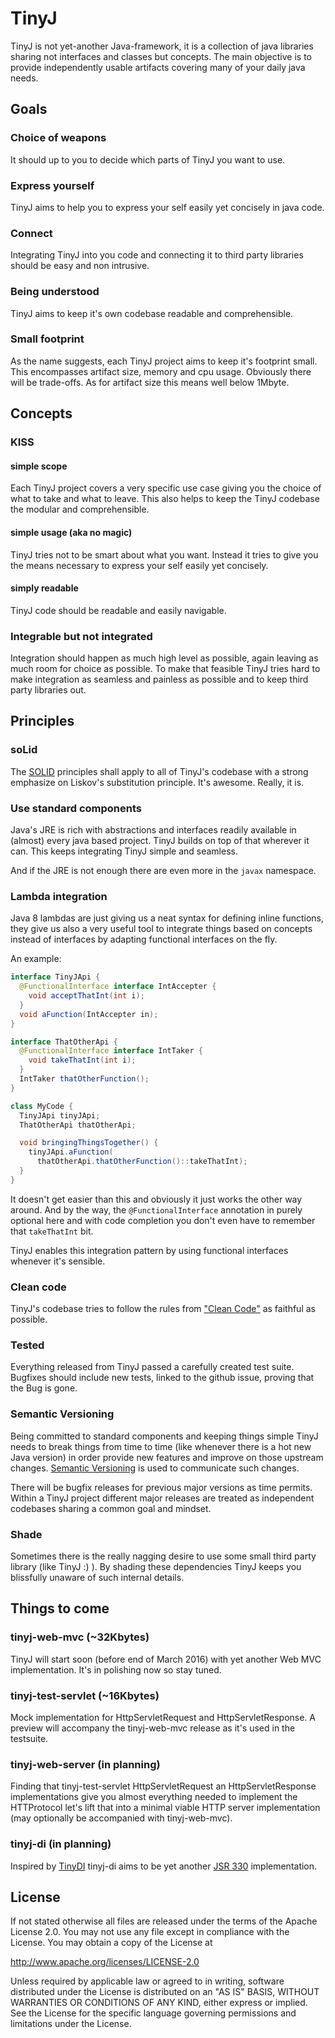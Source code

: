 
# TinyJ

TinyJ is not yet-another Java-framework, it is a collection of java libraries
sharing not interfaces and classes but concepts. The main objective is to
provide independently usable artifacts covering many of your daily java needs.


## Goals

### Choice of weapons

It should up to you to decide which parts of TinyJ you want to use.


### Express yourself

TinyJ aims to help you to express your self easily yet concisely in java code.


### Connect

Integrating TinyJ into you code and connecting it to third party libraries
should be easy and non intrusive.


### Being understood

TinyJ aims to keep it's own codebase readable and comprehensible.


### Small footprint

As the name suggests, each TinyJ project aims to keep it's footprint small.
This encompasses artifact size, memory and cpu usage. Obviously there will be
trade-offs. As for artifact size this means well below 1Mbyte.



## Concepts

### KISS

#### simple scope
Each TinyJ project covers a very specific use case giving you the choice of
what to take and what to leave. This also helps to keep the TinyJ codebase the
modular and comprehensible.

#### simple usage (aka no magic)
TinyJ tries not to be smart about what you want. Instead it tries to give you
the means necessary to express your self easily yet concisely.

#### simply readable
TinyJ code should be readable and easily navigable.


### Integrable but not integrated

Integration should happen as much high level as possible, again leaving as
much room for choice as possible. To make that feasible TinyJ tries hard to
make integration as seamless and painless as possible and to keep third party
libraries out.



## Principles

### soLid

The [SOLID](https://en.wikipedia.org/wiki/SOLID_(object-oriented_design))
principles shall apply to all of TinyJ's codebase with a strong emphasize on
Liskov's substitution principle. It's awesome. Really, it is.


### Use standard components

Java's JRE is rich with abstractions and interfaces readily available in
(almost) every java based project. TinyJ builds on top of that wherever it
can. This keeps integrating TinyJ simple and seamless.

And if the JRE is not enough there are even more in the  `javax` namespace.


### Lambda integration

Java 8 lambdas are just giving us a neat syntax for defining inline functions,
they give us also a very useful tool to integrate things based on concepts
instead of interfaces by adapting functional interfaces on the fly.

An example:
```java
interface TinyJApi {
  @FunctionalInterface interface IntAccepter {
    void acceptThatInt(int i);
  }
  void aFunction(IntAccepter in);
}

interface ThatOtherApi {
  @FunctionalInterface interface IntTaker {
    void takeThatInt(int i);
  }
  IntTaker thatOtherFunction();
}

class MyCode {
  TinyJApi tinyJApi;
  ThatOtherApi thatOtherApi;

  void bringingThingsTogether() {
    tinyJApi.aFunction(
      thatOtherApi.thatOtherFunction()::takeThatInt);
  }
}
```

It doesn't get easier than this and obviously it just works the other way
around. And by the way, the `@FunctionalInterface` annotation in purely
optional here and with code completion you don't even have to remember that
```takeThatInt``` bit.

TinyJ enables this integration pattern by using
functional interfaces whenever it's sensible.


### Clean code

TinyJ's codebase tries to follow the rules from
["Clean Code"](https://books.google.com/books/about/Clean_Code.html?id=dwSfGQAACAAJ "Clean Code @ books.google.com")
as faithful as possible.


### Tested

Everything released from TinyJ passed a carefully created test suite.
Bugfixes should include new tests, linked to the github issue, proving that
the Bug is gone.


### Semantic Versioning

Being committed to standard components and keeping things simple TinyJ needs
to break things from time to time (like whenever there is a hot new Java
version) in order provide new features and improve on those upstream changes.
[Semantic Versioning](http://semver.org) is used to communicate such changes.

There will be bugfix releases for previous major versions as time permits.
Within a TinyJ project different major releases are treated as independent
codebases sharing a common goal and mindset.


### Shade

Sometimes there is the really nagging desire to use some small third party
library (like TinyJ :) ). By shading these dependencies TinyJ keeps you
blissfully unaware of such internal details.



## Things to come

### tinyj-web-mvc (~32Kbytes)

TinyJ will start soon (before end of March 2016) with yet another Web MVC
implementation. It's in polishing now so stay tuned.


### tinyj-test-servlet (~16Kbytes)

Mock implementation for HttpServletRequest and HttpServletResponse. A preview
will accompany the tinyj-web-mvc release as it's used in the testsuite.


### tinyj-web-server (in planning)

Finding that tinyj-test-servlet HttpServletRequest an HttpServletResponse
implementations give you almost everything needed to implement the HTTProtocol
let's lift that into a minimal viable HTTP server implementation (may
optionally be accompanied with tinyj-web-mvc).


### tinyj-di (in planning)

Inspired by [TinyDI](https://github.com/jonaash/tinydi) tinyj-di aims to be
yet another [JSR 330](https://jcp.org/en/jsr/detail?id=330) implementation.



## License

If not stated otherwise all files are released under the terms of the Apache
License 2.0. You may not use any file except in compliance with the License.
You may obtain a copy of the License at

<http://www.apache.org/licenses/LICENSE-2.0>

Unless required by applicable law or agreed to in writing, software
distributed under the License is distributed on an "AS IS" BASIS,
WITHOUT WARRANTIES OR CONDITIONS OF ANY KIND, either express or implied.
See the License for the specific language governing permissions and
limitations under the License.
